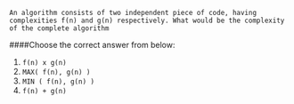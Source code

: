 ```
An algorithm consists of two independent piece of code, having complexities f(n) and g(n) respectively. What would be the complexity of the complete algorithm
```

####Choose the correct answer from below:
1. ```f(n) x g(n)```
2. ```MAX( f(n), g(n) )```
3. ```MIN ( f(n), g(n) )```
4. ```f(n) + g(n)```
